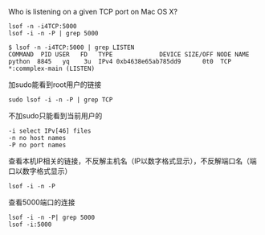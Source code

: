 Who is listening on a given TCP port on Mac OS X?
```
lsof -n -i4TCP:5000
lsof -i -n -P | grep 5000
```
```
$ lsof -n -i4TCP:5000 | grep LISTEN
COMMAND  PID USER   FD   TYPE             DEVICE SIZE/OFF NODE NAME
python  8845   yq    3u  IPv4 0xb4638e65ab785dd9      0t0  TCP *:commplex-main (LISTEN)
```

加sudo能看到root用户的链接
```
sudo lsof -i -n -P | grep TCP
```
不加sudo只能看到当前用户的
```
-i select IPv[46] files 
-n no host names
-P no port names
```
查看本机IP相关的链接，不反解主机名（IP以数字格式显示），不反解端口名（端口以数字格式显示）
```
lsof -i -n -P
```
查看5000端口的连接
```
lsof -i -n -P| grep 5000
lsof -i:5000
```

